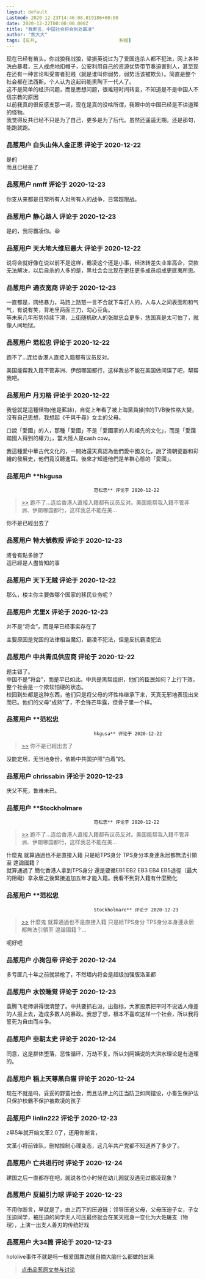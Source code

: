 ```yaml
---
layout: default
Lastmod: 2020-12-23T14:46:08.019186+00:00
date: 2020-12-22T00:00:00.000Z
title: "我断言，中国社会将会到处霸凌"
author: "熊大大"
tags: [反共,								粉蛆]
---
```


现在已经有苗头。你战狼我战狼，梁振英说过为了爱国连杀人都不犯法，网上各种洗白暴君，三人成虎地扣帽子，公安利用自己的资源优势带节奏迫害别人，甚至现在还有一种言论叫受害者犯贱（就是谁叫你弱势，弱势活该被欺负）。简直是整个社会都在法西斯。个人认为这起码能熏陶下一代人了。  
这不是简单的经济问题，而是思想问题，很难短时间转变，不知道是不是中国人不信宗教的原因  
以前我真的很反感支那一词，现在是真的没啥所谓，我眼中的中国已经是不讲道理的怪物。  
我觉得反共已经不只是为了自己，更多是为了后代。虽然还遥遥无期。还是那句，能跑就跑。

            
### 品葱用户 **白头山伟人金正恩** 评论于 2020-12-22
        
是的  
而且已经是了
        


            
### 品葱用户 **nmff** 评论于 2020-12-23
        
你支从来都是日常所有人对所有人的战争，日常超限战。
        


            
### 品葱用户 **静心路人** 评论于 2020-12-23
        
是的，我将霸凌你。😆
        


            
### 品葱用户 **天大地大维尼最大** 评论于 2020-12-22
        
说将会就好像在说以前不是这样，霸凌这个还是小事，经济转差失业率高企，贷款无法解决，以后自杀的人多的是，黑社会会比现在更狂更多成员组成更匪夷所思。
        


            
### 品葱用户 **通衣宽商** 评论于 2020-12-23
        
一直都是，网络暴力，马路上路怒一言不合就下车打人的，人与人之间表面和和气气，有说有笑，背地里两面三刀，勾心豆角。  
等未来几年形势持续下滑，上街随机砍人的张献忠会更多，恁国真是太可怕了，就像人间地狱。
        


            
### 品葱用户 **范松忠** 评论于 2020-12-22
        
跑不了…连给香港人直接入籍都有议员反对。  
  
美国能帮我入籍不管非洲、伊朗哪国都行，这样我总不能在美国做间谍了吧，帮帮我吧。
        


            
### 品葱用户 **月刃格** 评论于 2020-12-22
        
我爸就是這種怪物(他是藍絲)，自從上年看了被上海黨員操控的TVB後性格大變，沒有自己思想，我想起《千與千尋》女主的父母。  
  
口說「愛國」的人，那種「愛國」不是「愛國家的人和祖先的文化」，而是「愛踐踏國人得到的權力」，當大陸人是cash cow。  
  
我這種愛中華古代文化的，一開始還天真認為他們愛中國文化，說了清朝瓷器和彩繪的發展史，他們竟沒聽進耳。後來才知道他們是羊群心態的「愛國」。
        


            
### 品葱用户 **hkgusa				
									范松忠** 评论于 2020-12-22
        
> [\>>]( "/article/item_id-569032#") 跑不了…连给香港人直接入籍都有议员反对。美国能帮我入籍不管非洲、伊朗哪国都行，这样我总不能在美...

  
你不是已經出去了
        


            
### 品葱用户 **特大號教授** 评论于 2020-12-23
        
將會有點多餘了  
這已經是人盡皆知的事
        


            
### 品葱用户 **天下无贼** 评论于 2020-12-22
        
那么，楼主你主要做哪个国家的移民业务呢？
        


            
### 品葱用户 **尤里X** 评论于 2020-12-23
        
并不是“将会”，而是早已经事实存在了  
  
主要原因是党国的法律相当魔幻，霸凌不犯法，但是反抗霸凌犯法
        


            
### 品葱用户 **中共青瓜供应商** 评论于 2020-12-22
        
题主错了。  
中国不是“将会”，而是早已如此。中共是黑帮组织，他们的臣民如何？上行下效，整个社会是一个欺软怕硬的状态。  
校园到处都是这种东西，他们只是将父母的坏性格继承下来，天真无邪地表现出来而已。他们的父母“成熟”了，不会锋芒毕露，但骨子里一个样。
        


            
### 品葱用户 **范松忠				
									hkgusa** 评论于 2020-12-22
        
> [\>>]( "/article/item_id-569060#") 你不是已經出去了

  
  
没能定居，无当地身份，依赖中共国护照“白着”的。
        


            
### 品葱用户 **chrissabin** 评论于 2020-12-23
        
庆父不死，鲁难未已。
        


            
### 品葱用户 **Stockholmare				
									范松忠** 评论于 2020-12-22
        
> [\>>]( "/article/item_id-569032#") 跑不了…连给香港人直接入籍都有议员反对。美国能帮我入籍不管非洲、伊朗哪国都行，这样我总不能在美...

  
什麼鬼 就算通過也不是直接入籍 只是給TPS身分 TPS身分本身連永居都無法引領至 遑論國籍？  
就算通過了 簡化香港人拿到TPS身分 還是要循EB1 EB2 EB3 EB4 EB5途徑（最大的阻礙）拿永居之後緊接追加五年才能入籍。我看不到對入籍有什麼簡化
        


            
### 品葱用户 **范松忠				
									Stockholmare** 评论于 2020-12-23
        
> [\>>]( "/article/item_id-569192#") 什麼鬼 就算通過也不是直接入籍 只是給TPS身分 TPS身分本身連永居都無法引領至 遑論國籍？...

  
  
呃好吧
        


            
### 品葱用户 **小狗包帝** 评论于 2020-12-24
        
多亏匪几十年之前就禁枪了，不然墙内将会是超级加强版洛圣都
        


            
### 品葱用户 **水饺睡觉** 评论于 2020-12-23
        
袁腾飞老师讲得很清楚了。中共要抓右派，出指标，大家投票把平时不说话人缘差的人报上去，造成多数人的暴政。我想了想，根本不喜欢这样一个社会，所以我将誓死为自由而斗争。
        


            
### 品葱用户 **韭朝太史** 评论于 2020-12-24
        
同意，这是群体堕落，恶性循环，万劫不复。所以刘阿姨说的大洪水理论是有道理的。
        


            
### 品葱用户 **稻上天尊黑白猫** 评论于 2020-12-24
        
现在不就是吗，妥妥的野蛮社会，而且法律上的正当防卫如同摆设，小畜生保护法只保护校霸不保护被欺凌的孩子
        


            
### 品葱用户 **linlin222** 评论于 2020-12-23
        
z早5年就开始文革2.0了，还用你断言，  
  
文革小将前锋队，删帖控制心理变态，这几年共产党都不知道养了多少了。
        


            
### 品葱用户 **亡共进行时** 评论于 2020-12-24
        
建国之后一直都存在吧，就说各位小时候在幼儿园就没遇见过霸凌现象？
        


            
### 品葱用户 **反組引力球** 评论于 2020-12-23
        
不用你断言，早就是了，由上而下的压迫链：领导压迫父母，父母压迫子女，子女压迫同学，被压迫的同学无人可压最终就会在某天摇身一变化为大佐屠支（物理），上演一出支人善刃的传统好戏
        


            
### 品葱用户 **大34筒** 评论于 2020-12-23
        
hololive事件不就是吗一根爱国靠边就自摘大脑什么都做的出来
        






> [点击品葱原文参与讨论](https://pincong.rocks/article/27713)

